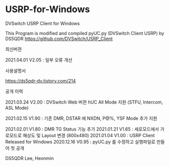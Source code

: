 # USRP-for-Windows
DVSwitch USRP Client for Windows

This Program is modified and compiled pyUC.py (DVSwitch Client USRP) by DS5QDR 
https://github.com/DVSwitch/USRP_Client


최신버젼

2021.04.01 V2.05 : 일부 오류 개선


사용설명서

https://ds5qdr-dv.tistory.com/214



공개 이력

2021.03.24 V2.00 : DVSwitch Web 버젼 hUC All Mode 지원 (STFU, Intercom, ASL Mode) 

2021.02.15 V1.90 : 기존 DMR, DSTAR 에 NXDN, P@%, YSF Mode 추가 지원

2021.02.01 V1.80 : DMR TG Status 기능 추가
2021.01.21 V1.65 : 세로모드에서 가로모드로 해상도 및 Layout 변경 (800x480)
2021.01.04 V1.00 : USRP Client Released for Windows
2020.12.16 V0.95 : pyUC.py 를 수정하고 실행파일로 만들어 첫 공개

DS5QDR Lee, Heonmin
